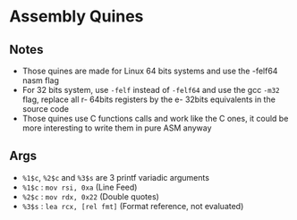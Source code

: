 # Assembly Quines

## Notes

- Those quines are made for Linux 64 bits systems and use the -felf64 nasm flag
- For 32 bits system, use `-felf` instead of `-felf64` and use the gcc `-m32` flag, replace all r- 64bits registers by the e- 32bits equivalents in the source code
- Those quines use C functions calls and work like the C ones, it could be more interesting to write them in pure ASM anyway

## Args

- `%1$c`, `%2$c` and `%3$s` are 3 printf variadic arguments
- `%1$c` : `mov rsi, 0xa` (Line Feed)
- `%2$c` : `mov rdx, 0x22` (Double quotes)
- `%3$s` : `lea rcx, [rel fmt]` (Format reference, not evaluated)
